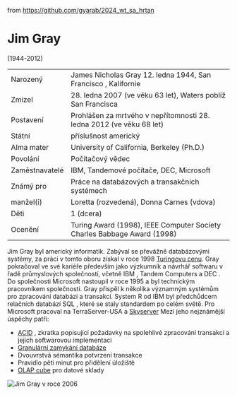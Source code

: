 from <https://github.com/gyarab/2024_wt_sa_hrtan>

# Jim Gray 
(1944-2012)

| | |
| --- | --- |
| Narozený | James Nicholas Gray 12. ledna 1944, San Francisco , Kalifornie |
| Zmizel |	28. ledna 2007 (ve věku 63 let), Waters poblíž San Francisca |
| Postavení	| Prohlášen za mrtvého v nepřítomnosti 28. ledna 2012 (ve věku 68 let)
| Státní | příslušnost	americký |
| Alma mater | University of California, Berkeley (Ph.D.) |
| Povolání | Počítačový vědec|
| Zaměstnavatelé | IBM, Tandemové počítače, DEC, Microsoft |
| Známý pro |	Práce na databázových a transakčních systémech |
| manžel(i) |	Loretta (rozvedená), Donna Carnes (vdova) |
| Děti | 1 (dcera) |
| Ocenění |	Turing Award (1998), IEEE Computer Society Charles Babbage Award (1998) |

Jim Gray byl americký informatik. Zabýval se převážně databázovými systémy, za práci v tomto oboru získal v roce 1998 [Turingovu cenu](https://en.wikipedia.org/wiki/Turing_Award). 
Gray pokračoval ve své kariéře především jako výzkumník a návrhář softwaru v řadě průmyslových společností, včetně IBM , Tandem Computers a DEC . Do společnosti Microsoft nastoupil v roce 1995 a byl technickým pracovníkem společnosti. Gray přispěl k několika významným systémům pro zpracování databází a transakcí. System R od IBM byl předchůdcem relačních databází SQL , které se staly standardem po celém světě. Pro Microsoft pracoval na TerraServer-USA a [Skyserver](https://en.wikipedia.org/wiki/Sloan_Digital_Sky_Survey#Data_access)
Mezi jeho nejznámější úspěchy patří:
- [ACID](https://en.wikipedia.org/wiki/ACID) , zkratka popisující požadavky na spolehlivé zpracování transakcí a jejich softwarovou implementaci
- [Granulární zamykání databáze](https://en.wikipedia.org/wiki/Multiple_granularity_locking)
- Dvouvrstvá sémantika potvrzení transakce
- Pravidlo pěti minut pro přidělení úložiště
- [OLAP cube](https://en.wikipedia.org/wiki/OLAP_cube) pro datové sklady

![Jim Gray v roce 2006](https://github.com/user-attachments/assets/d9651b5c-4e92-4d82-83ad-47308e191515 "Jim Gray v roce 2006")
